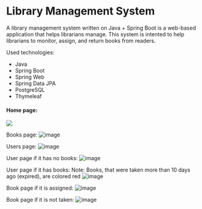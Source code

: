 # Library Management System

A library management system written on Java + Spring Boot is a web-based application that helps librarians manage. This system is intented to help librarians to monitor, assign, and return books from readers.

Used technologies:
  - Java
  - Spring Boot
  - Spring Web
  - Spring Data JPA
  - PostgreSQL
  - Thymeleaf

<h4>Home page:</h4>
<img src="https://user-images.githubusercontent.com/92166947/224472366-4907cd3c-97ca-41d6-984c-ebf3db4ea047.png" />

Books page:
![image](https://user-images.githubusercontent.com/92166947/224472718-2a67d2f5-b20b-44ae-985a-942cd1705b03.png)

Users page:
![image](https://user-images.githubusercontent.com/92166947/224472750-90e52f97-37e0-4c0a-a589-caddeb656446.png)

User page if it has no books:
![image](https://user-images.githubusercontent.com/92166947/224472775-10079448-ea88-41f8-82d9-e50985da1695.png)

User page if it has books:
Note: Books, that were taken more than 10 days ago (expired), are colored red
![image](https://user-images.githubusercontent.com/92166947/224472838-03586123-04ff-452f-9ad2-a9136c85eab3.png)

Book page if it is assigned:
![image](https://user-images.githubusercontent.com/92166947/224472912-fb1f1ec9-02fc-4057-be52-617080294b72.png)

Book page if it is not taken:
![image](https://user-images.githubusercontent.com/92166947/224472947-7c17f5df-5c0b-4029-abeb-b9b694cb466f.png)

